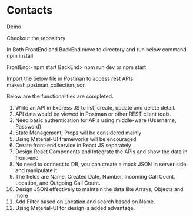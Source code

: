 # Contacts
Demo

Checkout the repository

In Both FrontEnd and BackEnd move to directory and run below command
npm install

FrontEnd> npm start
BackEnd> npm run dev or npm start

Import the below file in Postman to access rest APIs
makesh.postman_collection.json

Below are the functionalities are  completed.
1.	Write an API in Express JS to list, create, update and delete detail. 
2.	API data would be viewed in Postman or other REST client tools. 
3.	Need basic authentication for APIs using middle-ware (Username, Password)
4.	State Management, Props will be considered mainly
5.	Using Material-UI frameworks will be encouraged
6.	Create front-end service in React JS separately 
7.	Design React Components and Integrate the APIs and show the data in front-end 
8.	No need to connect to DB, you can create a mock JSON in server side and manipulate it. 
9.	The fields are Name, Created Date, Number, Incoming Call Count, Location, and Outgoing Call Count. 
10.	Design JSON effectively to maintain the data like Arrays, Objects and more 
11.	Add Filter based on Location and search based on Name. 
12.	Using Material-UI for design is added advantage.
